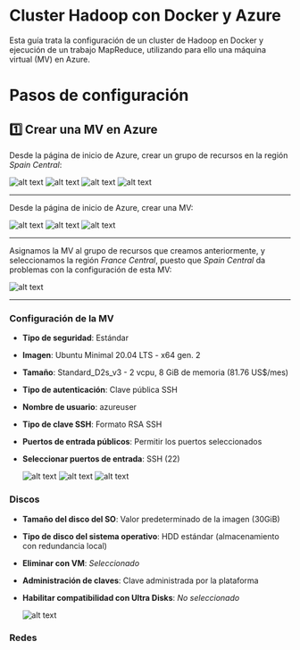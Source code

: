 # Cluster Hadoop con Docker y Azure

Esta guía trata la configuración de un cluster de Hadoop en Docker y ejecución de un trabajo MapReduce, utilizando para ello una máquina virtual (MV) en Azure.

# Pasos de configuración

## 1️⃣ Crear una MV en Azure

Desde la página de inicio de Azure, crear un grupo de recursos en la región _Spain Central_:

![alt text](image.png)
![alt text](image-1.png)
![alt text](image-3.png)
![alt text](image-4.png)

---

Desde la página de inicio de Azure, crear una MV:

![alt text](image-5.png)
![alt text](image-6.png)
![alt text](image-7.png)

---

Asignamos la MV al grupo de recursos que creamos anteriormente, y seleccionamos la región _France Central_, puesto que _Spain Central_ da problemas con la configuración de esta MV:

![alt text](image-8.png)

---

### Configuración de la MV

- **Tipo de seguridad**: Estándar
- **Imagen**: Ubuntu Minimal 20.04 LTS - x64 gen. 2
- **Tamaño**: Standard_D2s_v3 - 2 vcpu, 8 GiB de memoria (81.76 US$/mes)
- **Tipo de autenticación**: Clave pública SSH
- **Nombre de usuario**: azureuser
- **Tipo de clave SSH**: Formato RSA SSH
- **Puertos de entrada públicos**: Permitir los puertos seleccionados
- **Seleccionar puertos de entrada**: SSH (22)

    ![alt text](image-9.png)
    ![alt text](image-10.png)
    ![alt text](image-11.png)

### Discos

- **Tamaño del disco del SO**: Valor predeterminado de la imagen (30GiB)
- **Tipo de disco del sistema operativo**: HDD estándar (almacenamiento con redundancia local)
- **Eliminar con VM**: *Seleccionado*
- **Administración de claves**: Clave administrada por la plataforma
- **Habilitar compatibilidad con Ultra Disks**: *No seleccionado*

    ![alt text](image-12.png)

### Redes
